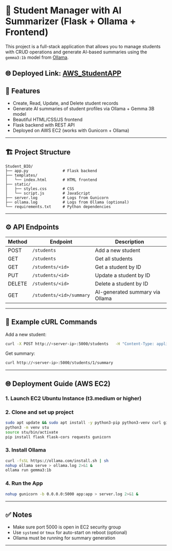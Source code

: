 # 🧠 Student Manager with AI Summarizer (Flask + Ollama + Frontend)

This project is a full-stack application that allows you to manage students with CRUD operations and generate AI-based summaries using the `gemma3:1b` model from [Ollama](https://ollama.com).

## 🌐 Deployed Link: [AWS_StudentAPP](http://13.61.179.181:5000/)

## 🚀 Features

- Create, Read, Update, and Delete student records
- Generate AI summaries of student profiles via Ollama + Gemma 3B model
- Beautiful HTML/CSS/JS frontend
- Flask backend with REST API
- Deployed on AWS EC2 (works with Gunicorn + Ollama)

---

## 🏗 Project Structure

```
Student_BIO/
├── app.py               # Flask backend
├── templates/
│   └── index.html       # HTML frontend
├── static/
│   ├── styles.css       # CSS
│   └── script.js        # JavaScript
├── server.log           # Logs from Gunicorn
├── ollama.log           # Logs from Ollama (optional)
└── requirements.txt     # Python dependencies
```

---

## ⚙️ API Endpoints

| Method | Endpoint                      | Description                   |
|--------|-------------------------------|-------------------------------|
| POST   | `/students`                   | Add a new student             |
| GET    | `/students`                   | Get all students              |
| GET    | `/students/<id>`              | Get a student by ID           |
| PUT    | `/students/<id>`              | Update a student by ID        |
| DELETE | `/students/<id>`              | Delete a student by ID        |
| GET    | `/students/<id>/summary`      | AI-generated summary via Ollama |

---

## 🧪 Example cURL Commands

Add a new student:
```bash
curl -X POST http://<server-ip>:5000/students   -H "Content-Type: application/json"   -d '{"name": "Alice", "age": 21, "email": "alice@example.com"}'
```

Get summary:
```bash
curl http://<server-ip>:5000/students/1/summary
```

---

## 🌐 Deployment Guide (AWS EC2)

### 1. Launch EC2 Ubuntu Instance (t3.medium or higher)

### 2. Clone and set up project

```bash
sudo apt update && sudo apt install -y python3-pip python3-venv curl git
python3 -m venv stu
source stu/bin/activate
pip install flask flask-cors requests gunicorn
```

### 3. Install Ollama

```bash
curl -fsSL https://ollama.com/install.sh | sh
nohup ollama serve > ollama.log 2>&1 &
ollama run gemma3:1b
```

### 4. Run the App

```bash
nohup gunicorn -b 0.0.0.0:5000 app:app > server.log 2>&1 &
```

---

## ✅ Notes

- Make sure port 5000 is open in EC2 security group
- Use `systemd` or `tmux` for auto-start on reboot (optional)
- Ollama must be running for summary generation

---
